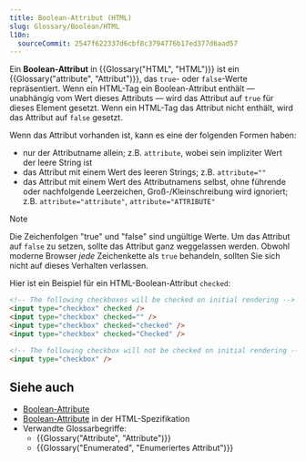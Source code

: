 ```yaml
---
title: Boolean-Attribut (HTML)
slug: Glossary/Boolean/HTML
l10n:
  sourceCommit: 2547f622337d6cbf8c3794776b17ed377d6aad57
---
```


Ein **Boolean-Attribut** in {{Glossary("HTML", "HTML")}} ist ein {{Glossary("attribute", "Attribut")}}, das `true`- oder `false`-Werte repräsentiert. Wenn ein HTML-Tag ein Boolean-Attribut enthält — unabhängig vom Wert dieses Attributs — wird das Attribut auf `true` für dieses Element gesetzt. Wenn ein HTML-Tag das Attribut nicht enthält, wird das Attribut auf `false` gesetzt.

Wenn das Attribut vorhanden ist, kann es eine der folgenden Formen haben:

- nur der Attributname allein; z.B. `attribute`, wobei sein impliziter Wert der leere String ist
- das Attribut mit einem Wert des leeren Strings; z.B. `attribute=""`
- das Attribut mit einem Wert des Attributnamens selbst, ohne führende oder nachfolgende Leerzeichen, Groß-/Kleinschreibung wird ignoriert; z.B. `attribute="attribute"`, `attribute="ATTRIBUTE"`

> [!NOTE]
> Die Zeichenfolgen "true" und "false" sind ungültige Werte. Um das Attribut auf `false` zu setzen, sollte das Attribut ganz weggelassen werden. Obwohl moderne Browser _jede_ Zeichenkette als `true` behandeln, sollten Sie sich nicht auf dieses Verhalten verlassen.

Hier ist ein Beispiel für ein HTML-Boolean-Attribut `checked`:

```html
<!-- The following checkboxes will be checked on initial rendering -->
<input type="checkbox" checked />
<input type="checkbox" checked="" />
<input type="checkbox" checked="checked" />
<input type="checkbox" checked="Checked" />

<!-- The following checkbox will not be checked on initial rendering -->
<input type="checkbox" />
```

## Siehe auch

- [Boolean-Attribute](/de/docs/Web/HTML/Reference/Attributes#boolean_attributes)
- [Boolean-Attribute](https://html.spec.whatwg.org/#boolean-attributes) in der HTML-Spezifikation
- Verwandte Glossarbegriffe:
  - {{Glossary("Attribute", "Attribute")}}
  - {{Glossary("Enumerated", "Enumeriertes Attribut")}}
